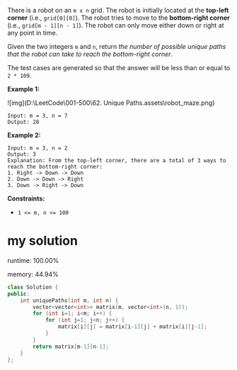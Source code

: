 There is a robot on an `m x n` grid. The robot is initially located at the **top-left corner** (i.e., `grid[0][0]`). The robot tries to move to the **bottom-right corner** (i.e., `grid[m - 1][n - 1]`). The robot can only move either down or right at any point in time.

Given the two integers `m` and `n`, return *the number of possible unique paths that the robot can take to reach the bottom-right corner*.

The test cases are generated so that the answer will be less than or equal to `2 * 109`.

 

**Example 1:**

![img](D:\LeetCode\001-500\62. Unique Paths.assets\robot_maze.png)

```
Input: m = 3, n = 7
Output: 28
```

**Example 2:**

```
Input: m = 3, n = 2
Output: 3
Explanation: From the top-left corner, there are a total of 3 ways to reach the bottom-right corner:
1. Right -> Down -> Down
2. Down -> Down -> Right
3. Down -> Right -> Down
```

 

**Constraints:**

- `1 <= m, n <= 100`

# my solution

runtime: 100.00%

memory: 44.94%

```C++
class Solution {
public:
    int uniquePaths(int m, int n) {
        vector<vector<int>> matrix(m, vector<int>(n, 1));
        for (int i=1; i<m; i++) {
            for (int j=1; j<n; j++) {
                matrix[i][j] = matrix[i-1][j] + matrix[i][j-1];
            }
        }
        return matrix[m-1][n-1];
    }
};
```


